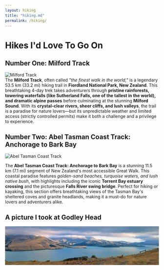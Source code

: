 ```yaml
---
layout: hiking
title: "hiking.md"
permalink: /hiking/
---
```


# Hikes I'd Love To Go On

## Number One: Milford Track

<div class="hike-content">
  <div class="hike-image">
    <img src="https://www.ultimatehikes.co.nz/media/90343/boatshed-bridge.jpg?center=0.56950672645739908,0.57784431137724546&width=1800" alt="Milford Track">
  </div>
  <div class="description">
    The <strong>Milford Track</strong>, often called <em>"the finest walk in the world,"</em> is a legendary 53.5 km (33.2 mi) hiking trail in <strong>Fiordland National Park, New Zealand</strong>. This breathtaking 4-day trek takes adventurers through <strong>pristine rainforests, towering waterfalls (like Sutherland Falls, one of the tallest in the world), and dramatic alpine passes</strong> before culminating at the stunning <strong>Milford Sound</strong>. With its <strong>crystal-clear rivers, sheer cliffs, and lush valleys</strong>, the trail is a paradise for nature lovers—but its unpredictable weather and limited access (strictly controlled permits) make it both a challenge and a privilege to experience.
  </div>
</div>

## Number Two: Abel Tasman Coast Track: Anchorage to Bark Bay

<div class="hike-content">
  <div class="hike-image">
    <img src="https://encrypted-tbn0.gstatic.com/images?q=tbn:ANd9GcRxlNKmDDQXubC5orTy_GSN_DUZDwQN6JyoJPp3BmPtA3wWuaM39gIunwY&s=10" alt="Abel Tasman Coast Track">
  </div>
  <div class="description">
    <p>The <strong>Abel Tasman Coast Track: Anchorage to Bark Bay</strong> is a stunning 11.5 km (7.1 mi) segment of New Zealand's most accessible Great Walk. This coastal paradise features <em>golden-sand beaches, turquoise waters, and lush native bush</em>, with highlights including the iconic <strong>Torrent Bay estuary crossing</strong> and the picturesque <strong>Falls River swing bridge</strong>. Perfect for hiking or kayaking, this section offers breathtaking views of the Tasman Bay's sheltered coves and granite headlands, making it a must-do for nature lovers and adventurers alike.</p>
  </div>
</div>

## A picture I took at Godley Head

<div class="wide-image-container">
  <img class="wide-image" src="/assets/images/godley.jpg" alt="Godley panoramic view">
</div>

<br>

<br>

<br>

<br>

<br>

<br>

<br>

<br>

<br>

<br>

<br>

<br>

<br>

<br>

<br>

<br>
